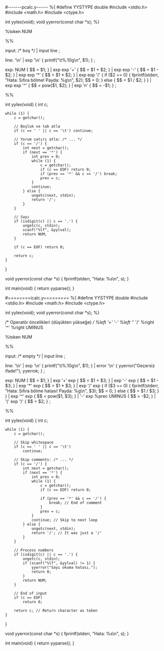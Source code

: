 #-------pcalc.y------
%{
#define YYSTYPE double
#include <stdio.h>
#include <math.h>
#include <ctype.h>

int yylex(void);
void yyerror(const char *s);
%}

%token NUM

%%

input:
    /* boş */
  | input line
  ;

line:
    '\n'
  | exp '\n' { printf("\t%.10g\n", $1); }
  ;

exp:
    NUM             { $$ = $1; }
  | exp exp '+'     { $$ = $1 + $2; }
  | exp exp '-'     { $$ = $1 - $2; }
  | exp exp '*'     { $$ = $1 * $2; }
  | exp exp '/'     {
                      if ($2 == 0) {
                        fprintf(stderr, "Hata: Sıfıra bölme! Payda: %g\n", $2);
                        $$ = 0;
                      } else {
                        $$ = $1 / $2;
                      }
                    }
  | exp exp '^'     { $$ = pow($1, $2); }
  | exp 'n'         { $$ = -$1; }
  ;

%%

int yylex(void) {
    int c;

    while (1) {
        c = getchar();

        // Boşluk ve tab atla
        if (c == ' ' || c == '\t') continue;

        // Yorum satırı atla: /* ... */
        if (c == '/') {
            int next = getchar();
            if (next == '*') {
                int prev = 0;
                while (1) {
                    c = getchar();
                    if (c == EOF) return 0;
                    if (prev == '*' && c == '/') break;
                    prev = c;
                }
                continue;
            } else {
                ungetc(next, stdin);
                return '/';
            }
        }

        // Sayı
        if (isdigit(c) || c == '.') {
            ungetc(c, stdin);
            scanf("%lf", &yylval);
            return NUM;
        }

        if (c == EOF) return 0;

        return c;
    }
}

void yyerror(const char *s) {
    fprintf(stderr, "Hata: %s\n", s);
}

int main(void) {
    return yyparse();
}

#========icalc.y=========
%{
#define YYSTYPE double
#include <stdio.h>
#include <math.h>
#include <ctype.h>

int yylex(void);
void yyerror(const char *s);
%}

/* Operatör öncelikleri (düşükten yükseğe) */
%left '+' '-'
%left '*' '/'
%right '^'
%right UMINUS

%token NUM

%%

input:
      /* empty */
    | input line
    ;

line:
      '\n'
    | exp '\n'        { printf("\t%.10g\n", $1); }
    | error '\n'      { yyerror("Geçersiz ifade!"); yyerrok; }
    ;

exp:
      NUM                     { $$ = $1; }
    | exp '+' exp             { $$ = $1 + $3; }
    | exp '-' exp             { $$ = $1 - $3; }
    | exp '*' exp             { $$ = $1 * $3; }
    | exp '/' exp             {
                                if ($3 == 0) {
                                    fprintf(stderr, "Hata: Sıfıra bölme hatası! Payda: %g\n", $3);
                                    $$ = 0;
                                } else {
                                    $$ = $1 / $3;
                                }
                              }
    | exp '^' exp             { $$ = pow($1, $3); }
    | '-' exp %prec UMINUS    { $$ = -$2; }
    | '(' exp ')'             { $$ = $2; }
    ;

%%

int yylex(void) {
    int c;

    while (1) {
        c = getchar();

        // Skip whitespace
        if (c == ' ' || c == '\t')
            continue;

        // Skip comments: /* ... */
        if (c == '/') {
            int next = getchar();
            if (next == '*') {
                int prev = 0;
                while (1) {
                    c = getchar();
                    if (c == EOF) return 0;

                    if (prev == '*' && c == '/') {
                        break; // End of comment
                    }
                    prev = c;
                }
                continue; // Skip to next loop
            } else {
                ungetc(next, stdin);
                return '/'; // It was just a '/'
            }
        }

        // Process numbers
        if (isdigit(c) || c == '.') {
            ungetc(c, stdin);
            if (scanf("%lf", &yylval) != 1) {
                yyerror("Sayı okuma hatası.");
                return 0;
            }
            return NUM;
        }

        // End of input
        if (c == EOF)
            return 0;

        return c; // Return character as token
    }
}

void yyerror(const char *s) {
    fprintf(stderr, "Hata: %s\n", s);
}

int main(void) {
    return yyparse();
}

